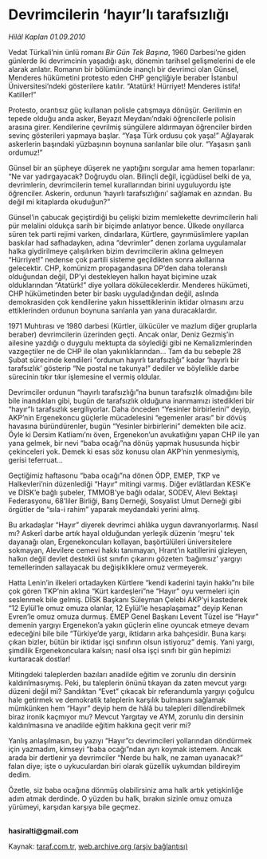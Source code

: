 # Devrimcilerin ‘hayır’lı tarafsızlığı

*Hilâl Kaplan 01.09.2010*

<div class="yazi"><p>Vedat Türkali’nin ünlü romanı <i>Bir Gün Tek Başına</i>, 1960 Darbesi’ne giden günlerde iki devrimcinin yaşadığı aşkı, dönemin tarihsel gelişmelerini de ele alarak anlatır. Romanın bir bölümünde inançlı bir devrimci olan Günsel, Menderes hükümetini protesto eden CHP gençliğiyle beraber İstanbul Üniversitesi’ndeki gösterilere katılır. “Atatürk! Hürriyet! Menderes istifa! Katiller!”</p>
<p>Protesto, orantısız güç kullanan polisle çatışmaya dönüşür. Gerilimin en tepede olduğu anda asker, Beyazıt Meydanı’ndaki öğrencilerle polisin arasına girer. Kendilerine çevrilmiş süngülere aldırmayan öğrenciler birden sevinç gösterileri yapmaya başlar. “Yaşa Türk ordusu çok yaşa!” Ağlayarak askerlerin başındaki yüzbaşının boynuna sarılanlar bile olur. “Yaşasın şanlı ordumuz!”</p>
<p>Günsel bir an şüpheye düşerek ne yaptığını sorgular ama hemen toparlanır: “Ne var yadırgayacak? Doğruydu olan. Bilinçli değil, içgüdüsel belki de ya, devrimlerin, devrimcilerin temel kurallarından birini uyguluyordu işte öğrenciler. Askerin, ordunun ‘hayırlı tarafsızlığını’ sağlamak en azından. Bu değil mi kitaplarda okuduğun?”</p>
<p>Günsel’in çabucak geçiştirdiği bu çelişki bizim memlekette devrimcilerin hali pür melalini oldukça sarih bir biçimde anlatıyor bence. Ülkede onyıllarca süren tek parti rejimi varken, dindarlara, Kürtlere, gayrımüslimlere yapılan baskılar had safhadayken, adına “devrimler” denen zorlama uygulamalar halka giydirilmeye çalışılırken bizim devrimcilerin aklına gelmeyen “Hürriyet!” nedense çok partili sisteme geçildikten sonra akıllarına gelecektir. CHP, komünizm propagandasına DP’den daha toleranslı olduğundan değil, DP’yi destekleyen halkın hayat biçimine uzak olduklarından “Atatürk!” diye yollara döküleceklerdir. Menderes hükümeti, CHP hükümetinden beter bir baskı uyguladığından değil, aslında demokrasiden çok kendilerine yakın hissettiklerinin iktidar olmasını arzu ettiklerinden ordunun boynuna sarılanla yan yana duracaklardır.</p>
<p>1971 Muhtırası ve 1980 darbesi (Kürtler, ülkücüler ve mazlum diğer gruplarla beraber) devrimcilerin üzerinden geçti. Ancak onlar, Deniz Gezmiş’in ailesine yazdığı o duygulu mektupta da söylediği gibi ne Kemalizmlerinden vazgeçtiler ne de CHP ile olan yakınlıklarından... Tam da bu sebeple 28 Şubat sürecinde kendileri “ordunun hayırlı tarafsızlığı” kadar ‘hayırlı bir tarafsızlık’ gösterip “Ne postal ne takunya!” dediler ve böylelikle darbe sürecinin tıkır tıkır işlemesine el vermiş oldular. </p>
<p>Devrimciler ordunun “hayırlı tarafsızlığı”na bunun tarafsızlık olmadığını bile bile inandıkları gibi, bugün de tarafsızlık olduğuna inanmamızı istedikleri bir “hayır”lı tarafsızlık sergiliyorlar. Daha önceden “Yesinler birbirlerini” deyip, AKP’nin Ergenekoncu güçlerle mücadelesini “egemenler arası” bir dövüş havasına büründürenler, bugün “Yesinler birbirlerini” demekten bile aciz. Öyle ki Dersim Katliamı’nı öven, Ergenekon’un avukatlığını yapan CHP ile yan yana gelmek, bir nevi “baba ocağı”na dönüş yapmak hususunda hiçbir çekinceleri yok. Demek ki esas söz konusu olan AKP’nin yenmesiymiş, gerisi teferruat...</p>
<p>Geçtiğimiz haftasonu “baba ocağı”na dönen ÖDP, EMEP, TKP ve Halkevleri’nin düzenlediği “Hayır“ mitingi varmış. Diğer evlâtlardan KESK’e ve DİSK’e bağlı şubeler, TMMOB’ye bağlı odalar, SODEV, Alevi Bektaşi Federasyonu, 68’liler Birliği, Barış Derneği, Sosyalist Umut Derneği gibi örgütler de “sıla-i rahim” yaparak meydandaki yerini almış.</p>
<p>Bu arkadaşlar “Hayır” diyerek devrimci ahlâka uygun davranıyorlarmış. Nasıl mı? Askerî darbe artık hayal olduğundan yerleşik düzenin ‘meşru’ tek dayanağı olan, Ergenekoncuları kollayan, başörtülüleri üniversitelere sokmayan, Alevilere cemevi hakkı tanımayan, Hrant’ın katillerini gizleyen, halkın değil devlet destekli üst sınıfın çıkarını gözeten ‘bağımsız’ yargıyı temellerinden sallayacak bu değişikliklere omuz vermeyerek.</p>
<p>Hatta Lenin’in ilkeleri ortadayken Kürtlere “kendi kaderini tayin hakkı”nı bile çok gören TKP’nin aklına “Kürt kardeşleri”ne “Hayır” oyu vermeleri için seslenmek bile gelmiş. DİSK Başkanı Süleyman Çelebi AKP’yi kastederek “12 Eylül’le omuz omuza olanlar, 12 Eylül’le hesaplaşamaz” deyip Kenan Evren’le omuz omuza durmuş. EMEP Genel Başkanı Levent Tüzel ise “Hayır” demenin yargıyı Ergenekon’a yakın güçlerin eline oyuncak etmeye devam edeceğini bile bile “Türkiye’de yargı, iktidarın arka bahçesidir. Buna karşı çıkan bizler, bütün bir iktidar işçi sınıfının olsun istiyoruz” demiş. Yani yargı, şimdilik Ergenekonculara kalsın; nasıl olsa işçi sınıfı bir gün hepimizi kurtaracak dostlar!</p>
<p>Mitingdeki taleplerden bazıları anadilde eğitim ve zorunlu din dersinin kaldırılmasıymış. Peki, bu taleplerin önünü tıkayan da zaten mevcut yargı düzeni değil mi? Sandıktan “Evet” çıkacak bir referandumla yargıyı çoğulcu hale getirmek ve demokratik taleplerin karşılık bulmasını sağlamak mümkünken hem “Hayır” deyip hem de hâlâ bu talepleri dillendirebilmek biraz ironik kaçmıyor mu? Mevcut Yargıtay ve AYM, zorunlu din dersinin kaldırılmasına ve anadilde eğitim hakkına geçit verir mi?</p>
<p>Yanlış anlaşılmasın, bu yazıyı “Hayır”cı devrimcileri yollarından döndürmek için yazmadım, kimseyi “baba ocağı”ndan ayrı koymak istemem. Ancak arada bir dertlenir ya devrimciler “Nerde bu halk, ne zaman uyanacak?” falan diye; işte o uykuculardan biri olarak güzellik uykumdan bildireyim dedim.</p>
<p>Özetle, siz baba ocağına dönmüş olabilirsiniz ama halk artık yetişkinliğe adım atmak derdinde. O yüzden bu halk, bırakın sizinle omuz omuza yürümeyi, karşıdan karşıya bile geçmez.</p>
<p><b><br/>hasiralti@gmail.com</b></p>
</div>

Kaynak: [taraf.com.tr](http://www.taraf.com.tr:80/hilal-kaplan/makale-devrimcilerin-hayir-li-tarafsizligi.htm), [web.archive.org (arşiv bağlantısı)](http://web.archive.org/web/20100903121936/http://www.taraf.com.tr:80/hilal-kaplan/makale-devrimcilerin-hayir-li-tarafsizligi.htm)
